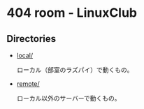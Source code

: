 404 room - LinuxClub
====================

Directories
-----------

- [local/](local/)

  ローカル（部室のラズパイ）で動くもの。

- [remote/](remote/)

  ローカル以外のサーバーで動くもの。
